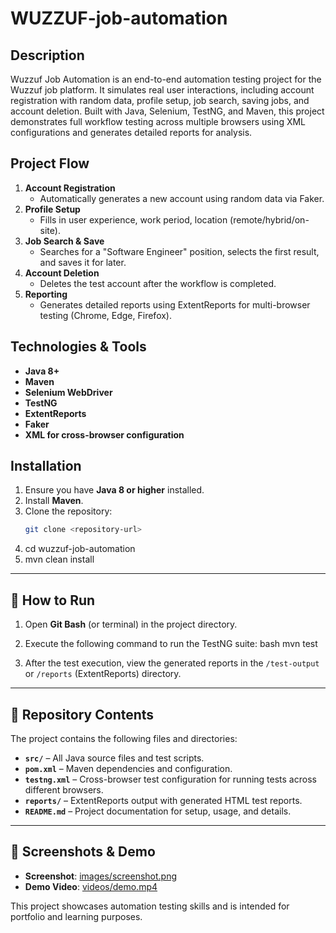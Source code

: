 # WUZZUF-job-automation

## Description
Wuzzuf Job Automation is an end-to-end automation testing project for the Wuzzuf job platform. It simulates real user interactions, including account registration with random data, profile setup, job search, saving jobs, and account deletion. Built with Java, Selenium, TestNG, and Maven, this project demonstrates full workflow testing across multiple browsers using XML configurations and generates detailed reports for analysis.

## Project Flow
1. **Account Registration**  
   - Automatically generates a new account using random data via Faker.
2. **Profile Setup**  
   - Fills in user experience, work period, location (remote/hybrid/on-site).
3. **Job Search & Save**  
   - Searches for a "Software Engineer" position, selects the first result, and saves it for later.
4. **Account Deletion**  
   - Deletes the test account after the workflow is completed.
5. **Reporting**  
   - Generates detailed reports using ExtentReports for multi-browser testing (Chrome, Edge, Firefox).

## Technologies & Tools
- **Java 8+**
- **Maven**
- **Selenium WebDriver**
- **TestNG**
- **ExtentReports**
- **Faker**
- **XML for cross-browser configuration**

## Installation
1. Ensure you have **Java 8 or higher** installed.
2. Install **Maven**.
3. Clone the repository:
   ```bash
   git clone <repository-url>
4. cd wuzzuf-job-automation
5. mvn clean install

---

## 🚀 How to Run

1. Open **Git Bash** (or terminal) in the project directory.
2. Execute the following command to run the TestNG suite:
bash
mvn test


3. After the test execution, view the generated reports in the `/test-output` or `/reports` (ExtentReports) directory.

---

## 📁 Repository Contents

The project contains the following files and directories:

- **`src/`** – All Java source files and test scripts.
- **`pom.xml`** – Maven dependencies and configuration.
- **`testng.xml`** – Cross-browser test configuration for running tests across different browsers.
- **`reports/`** – ExtentReports output with generated HTML test reports.
- **`README.md`** – Project documentation for setup, usage, and details.

---

## 📸 Screenshots & Demo

- **Screenshot**: [images/screenshot.png](images/screenshot.png)
- **Demo Video**: [videos/demo.mp4](videos/demo.mp4)

This project showcases automation testing skills and is intended for portfolio and learning purposes.
